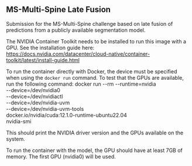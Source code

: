 
## MS-Multi-Spine Late Fusion

Submission for the MS-Multi-Spine challenge based on late fusion of predictions from a publicly available segmentation model.


The NVIDIA Container Toolkit needs to be installed to run this image with a GPU. See the installation guide here:
https://docs.nvidia.com/datacenter/cloud-native/container-toolkit/latest/install-guide.html

To run the container directly with Docker, the device must be specified when using the `docker run` command.
To test that the GPUs are available, run the following command:
docker run --rm --runtime=nvidia \
          --device=/dev/nvidia0 \
          --device=/dev/nvidiactl \
          --device=/dev/nvidia-uvm \
          --device=/dev/nvidia-uvm-tools \
           docker.io/nvidia/cuda:12.1.0-runtime-ubuntu22.04 \
           nvidia-smi

This should print the NVIDIA driver version and the GPUs available on the system.

To run the container with the model, the GPU should have at least 7GB of memory. The first GPU (nvidia0) will be used.
